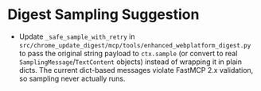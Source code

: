 # Digest Sampling Suggestion

- Update `_safe_sample_with_retry` in `src/chrome_update_digest/mcp/tools/enhanced_webplatform_digest.py` to pass the original string payload to `ctx.sample` (or convert to real `SamplingMessage`/`TextContent` objects) instead of wrapping it in plain dicts. The current dict-based messages violate FastMCP 2.x validation, so sampling never actually runs.
